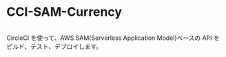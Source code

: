 # CCI-SAM-Currency

[![<mfunaki>](https://circleci.com/gh/mfunaki/CCI-SAM-Currency.svg?style=svg)](https://app.circleci.com/pipelines/gh/mfunaki/CCI-SAM-Currency)

CircleCI を使って、AWS SAM(Serverless Application Model)ベースの API をビルド、テスト、デプロイします。
